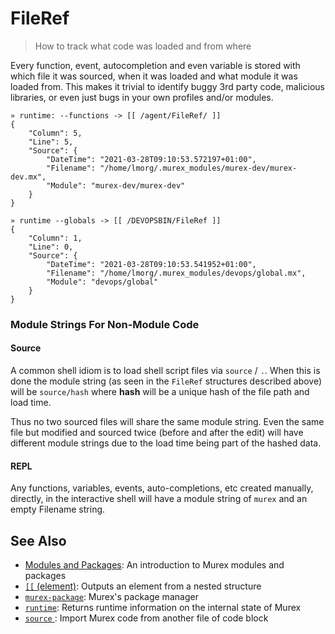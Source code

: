 # FileRef

> How to track what code was loaded and from where

Every function, event, autocompletion and even variable is stored with which
file it was sourced, when it was loaded and what module it was loaded from.
This makes it trivial to identify buggy 3rd party code, malicious libraries, or
even just bugs in your own profiles and/or modules.

    » runtime: --functions -> [[ /agent/FileRef/ ]]
    {
        "Column": 5,
        "Line": 5,
        "Source": {
            "DateTime": "2021-03-28T09:10:53.572197+01:00",
            "Filename": "/home/lmorg/.murex_modules/murex-dev/murex-dev.mx",
            "Module": "murex-dev/murex-dev"
        }
    }

    » runtime --globals -> [[ /DEVOPSBIN/FileRef ]]
    {
        "Column": 1,
        "Line": 0,
        "Source": {
            "DateTime": "2021-03-28T09:10:53.541952+01:00",
            "Filename": "/home/lmorg/.murex_modules/devops/global.mx",
            "Module": "devops/global"
        }
    }

### Module Strings For Non-Module Code

#### Source

A common shell idiom is to load shell script files via `source` / `.`. When
this is done the module string (as seen in the `FileRef` structures described
above) will be `source/hash` where **hash** will be a unique hash of the file
path and load time.

Thus no two sourced files will share the same module string. Even the same file
but modified and sourced twice (before and after the edit) will have different
module strings due to the load time being part of the hashed data.

#### REPL

Any functions, variables, events, auto-completions, etc created manually,
directly, in the interactive shell will have a module string of `murex` and an
empty Filename string.

## See Also

- [Modules and Packages](/user-guide/modules.md):
  An introduction to Murex modules and packages
- [`[[` (element)](/commands/element.md):
  Outputs an element from a nested structure
- [`murex-package`](/commands/murex-package.md):
  Murex's package manager
- [`runtime`](/commands/runtime.md):
  Returns runtime information on the internal state of Murex
- [`source` ](/commands/source.md):
  Import Murex code from another file of code block

